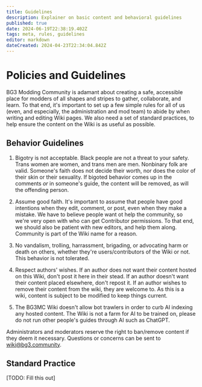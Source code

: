 ```yaml
---
title: Guidelines
description: Explainer on basic content and behavioral guidelines
published: true
date: 2024-06-19T22:38:19.402Z
tags: meta, rules, guidelines
editor: markdown
dateCreated: 2024-04-23T22:34:04.842Z
---
```


# Policies and Guidelines
BG3 Modding Community is adamant about creating a safe, accessible place for modders of all shapes and stripes to gather, collaborate, and learn. To that end, it's important to set up a few simple rules for all of us (even, and especially, the administration and mod team) to abide by when writing and editing Wiki pages. We also need a set of standard practices, to help ensure the content on the Wiki is as useful as possible.


## Behavior Guidelines 
1. Bigotry is not acceptable. Black people are not a threat to your safety. Trans women are women, and trans men are men. Nonbinary folk are valid. Someone's faith does not decide their worth, nor does the color of their skin or their sexuality. If bigoted behavior comes up in the comments *or* in someone's guide, the content will be removed, as will the offending person.

2. Assume good faith. It's important to assume that people have good intentions when they edit, comment, or post, even when they make a mistake. We have to believe people want ot help the community, so we're very open with who can get Contributor permissions. To that end, we should also be patient with new editors, and help them along. Community is part of the Wiki name for a reason.

3. No vandalism, trolling, harrassment, brigading, or advocating harm or death on others, whether they're users/contributors of the Wiki or not. This behavior is not tolerated.

4. Respect authors' wishes. If an author does not want their content hosted on this Wiki, don't post it here in their stead. If an author doesn't want their content placed elsewhere, don't repost it. If an author wishes to remove their content from the wiki, they are welcome to. As this is a wiki, content is subject to be modified to keep things current.

5. The BG3MC Wiki doesn't allow bot trawlers in order to curb AI indexing any hosted content. The Wiki is not a farm for AI to be trained on, please do not run other people's guides through AI such as ChatGPT.

Administrators and moderators reserve the right to ban/remove content if they deem it necessary. Questions or concerns can be sent to wiki@bg3.community.

## Standard Practice

[TODO: Fill this out]

